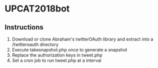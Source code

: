 # UPCAT2018bot
## Instructions

1. Download or clone Abraham's twitterOAuth library and extract into a /twitteroauth directory
2. Execute takesnapshot.php once to generate a snapshot
3. Replace the authorization keys in tweet.php
4. Set a cron job to run tweet.php at a interval

